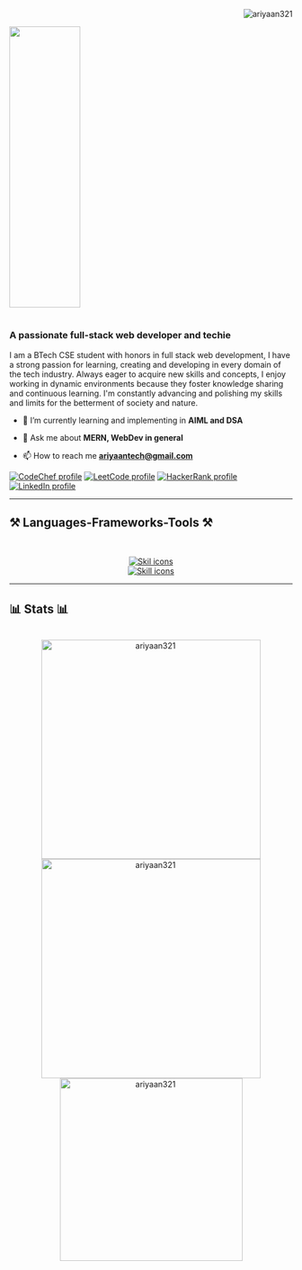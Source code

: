 <p align="right"><img src="https://komarev.com/ghpvc/?username=ariyaan321&label=Profile%20views&color=0e75b6&style=flat" alt="ariyaan321" /></p>
<img src="https://github.com/Ariyaan321/Ariyaan321/assets/134138177/82768166-bf2b-4a2b-9c49-0d4a8721cdc1" width="50%" height="500px"></img>
<h1>
<h3 align="left">A passionate full-stack web developer and techie</h3>
  <p>
    I am a BTech CSE student with honors in full stack web development, I have a strong passion for learning, creating and developing in every domain of the tech industry.
    Always eager to acquire new skills and concepts, I enjoy working in dynamic environments because they foster knowledge sharing and continuous learning.
    I'm constantly advancing and polishing my skills and limits for the betterment of society and nature.
  </p>
  
- 🌱 I’m currently learning and implementing in **AIML and DSA**

- 💬 Ask me about **MERN, WebDev in general**

- 📫 How to reach me **ariyaantech@gmail.com**

<a href="https://www.codechef.com/users/ariyaan123" target="_blank"><img src="https://github.com/user-attachments/assets/77efbd67-5c56-4de0-b3fd-1584ae3d1cbd" alt="CodeChef profile"></img></a>
<a href="https://leetcode.com/u/ariyaan968/" target="_blank"><img src="https://github.com/user-attachments/assets/9d2fa865-f8e5-4bb1-b02a-62cf61c9b93e" alt="LeetCode profile"></img></a>
<a href="https://www.hackerrank.com/profile/ariyaan968" target="_blank"><img src="https://github.com/user-attachments/assets/383d669c-cc6c-461d-8f58-2b8cd40192b4" alt="HackerRank profile"></img></a>
<a href="https://linkedin.com/in/ariyaan-khurram" target="_blank"><img src="https://github.com/user-attachments/assets/2eee36f2-ca5f-4696-857a-e4f2be59cc7c" alt="LinkedIn profile"></img></a>

<hr></hr>

<h2 align="left">⚒️ Languages-Frameworks-Tools ⚒️</h2>
<br>
<p align="center">
  <a href="https://skillicons.dev">
    <img src="https://skillicons.dev/icons?i=js,ts,react,nextjs,nodejs,express,mongodb,py,c,cpp" alt="Skil icons"/><br>
    <img src="https://skillicons.dev/icons?i=html,css,tailwind,wordpress,git,github,gcp,postman,figma,vscode,linux" alt="Skill icons"/>
  </a>
</p>

<hr></hr>

<h2 align="left">📊 Stats 📊</h2>
<br>
<div align="center">
  <img width=390 src="https://github-readme-streak-stats.herokuapp.com/?user=ariyaan321&theme=react" alt="ariyaan321" />
  <img width=390 src="https://github-readme-stats.vercel.app/api?username=ariyaan321&count_private=true&show_icons=true&theme=react&rank_icon=github&border_radius=10&locale=en" alt="ariyaan321" />
  <img width=325 align="center" src="https://github-readme-stats.vercel.app/api/top-langs?username=ariyaan321&show_icons=true&locale=en&layout=compact&theme=react" alt="ariyaan321"/>
</div>
